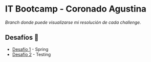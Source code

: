 # IT Bootcamp - Coronado Agustina

_Branch donde puede visualizarse mi resolución de cada challenge._

## Desafíos 🚀

* [Desafío 1](https://github.com/AlanCanoDigitalHouse/DesafioSpringWave9/tree/Coronado_Agustina/Spring-Challenge) - Spring
* [Desafío 2](https://github.com/AlanCanoDigitalHouse/DesafioSpringWave9/tree/Coronado_Agustina/9_desafio2) - Testing 
